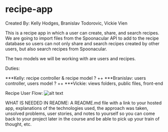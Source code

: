 # recipe-app
Created By: Kelly Hodges, Branislav Todorovic, Vickie Vien

This is a recipe app in which a user can create, share, and search recipes. 
We are going to import files from the Spoonacular API to add to the recipe database so users can not only share and search recipes created by other users, but also search recipes from Spoonacular. 

The two models we will be working with are users and recipes. 

Duties:

***Kelly: recipe controller & recipe model ? ++
***Branislav: users controller, users model ? ++
***Vickie: views folders, public files, front-end 

Recipe User Flow:
![alt text](https://i.imgur.com/Tawo8wS.png "recipe userflow")



WHAT IS NEEDED IN README:
A README.md file with a link to your hosted app, explanations of the technologies used, the approach was taken, unsolved problems, user stories, and notes to yourself so you can come back to your project later in the course and be able to pick up your train of thought, etc.